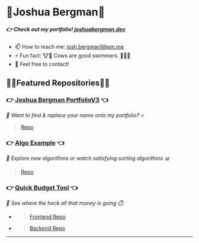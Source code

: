 # 🐂Joshua Bergman🐃
##### 👉 Check out my portfolio! [joshuabergman.dev](https://joshuabergman.dev)
- 📫 How to reach me: josh.bergman1@pm.me
- ⚡ Fun fact: 🐮🐂 Cows are good swimmers. 🏊‍♂️🐄
- 💬 Feel free to contact!

## 🦜🌴Featured Repositories🌴🦩
### 👉 [Joshua Bergman PortfolioV3](https://joshuabergman.dev) 👈
*👀 Want to find & replace your name onto my portfolio? 💀* 
>[Repo](https://github.com/JoshBergman/Portfolio-V3)
### 👉 [Algo Example](https://algoexample.com) 👈
*🔎 Explore new algorithms or watch satisfying sorting algorithms 📊*
>[Repo](https://github.com/JoshBergman/Algorithms-Explained)
### 👉 [Quick Budget Tool](https://quickbudgettool.com) 👈
*💸 See where the heck all that money is going ⏱️*
- >[Frontend Repo](https://github.com/JoshBergman/QBT2)
- >[Backend Repo](https://github.com/JoshBergman/qbt2-backend)
---


<!--
**JoshBergman/JoshBergman** is a ✨ _special_ ✨ repository because its `README.md` (this file) appears on your GitHub profile.

Here are some ideas to get you started:

- 🔭 I’m currently working on ...
- 🌱 I’m currently learning ...
- 👯 I’m looking to collaborate on ...
- 🤔 I’m looking for help with ...
- 💬 Ask me about ...
- 📫 How to reach me: ...
- 😄 Pronouns: ...
- ⚡ Fun fact: ...
-->
